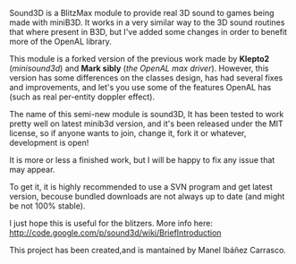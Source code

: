 Sound3D is a BlitzMax module to provide real 3D sound to games being made with miniB3D. It works in a very similar way to the 3D sound routines that where present in B3D, but I've added some changes in order to benefit more of the OpenAL library.

This module is a forked version of the previous work made by **Klepto2** (_minisound3d_) and **Mark sibly** (_the OpenAL max driver_). However, this version has some differences on the classes design, has had several fixes and improvements, and let's you use some of the features OpenAL has (such as real per-entity doppler effect).

The name of this semi-new module is sound3D, It has been tested to work pretty well on latest minib3d version, and it's been released under the MIT license, so if anyone wants to join, change it, fork it or whatever, development is open!

It is more or less a finished work, but I will be happy to fix any issue that may appear.

To get it, it is highly recommended to use a SVN program and get latest version, becouse bundled downloads are not always up to date (and might be not 100% stable).

I just hope this is useful for the blitzers. More info here: http://code.google.com/p/sound3d/wiki/BriefIntroduction

This project has been created,and is mantained by Manel Ibáñez Carrasco.